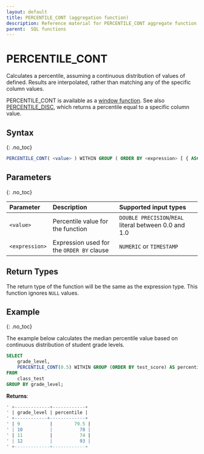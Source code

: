 ```yaml
---
layout: default
title: PERCENTILE_CONT (aggregation function)
description: Reference material for PERCENTILE_CONT aggregate function
parent:  SQL functions
---
```


# PERCENTILE_CONT

Calculates a percentile, assuming a continuous distribution of values of <expr> defined. Results are interpolated, rather than matching any of the specific column values. 

PERCENTILE\_CONT is available as a [window function](./index.md#window-functions). 
See also [PERCENTILE\_DISC](./percentile-disc.md), which returns a percentile equal to a specific column value.


## Syntax
{: .no_toc}

```sql
PERCENTILE_CONT( <value> ) WITHIN GROUP ( ORDER BY <expression> [ { ASC | DESC } ] )
```

## Parameters 
{: .no_toc}

| Parameter | Description                                     | Supported input types | 
| :--------- | :----------------------------------------------- | :---------|
| `<value>`   | Percentile value for the function | `DOUBLE PRECISION`/`REAL` literal between 0.0 and 1.0 |
| `<expression>`  | Expression used for the `ORDER BY` clause | `NUMERIC` or `TIMESTAMP`| 

## Return Types 
The return type of the function will be the same as the expression type.
This function ignores `NULL` values.

## Example
{: .no_toc}

The example below calculates the median percentile value based on continuous distribution of student grade levels. 

```sql
SELECT
	grade_level,
	PERCENTILE_CONT(0.5) WITHIN GROUP (ORDER BY test_score) AS percentile
FROM
	class_test
GROUP BY grade_level;
```

**Returns**:

```sql
' +-------------+------------+
' | grade_level | percentile | 
' +------------+-------------+
' | 9           |        79.5 |
' | 10          |          78 |
' | 11          |          74 |
' | 12          |          93 |
' +-------------+------------+
```
